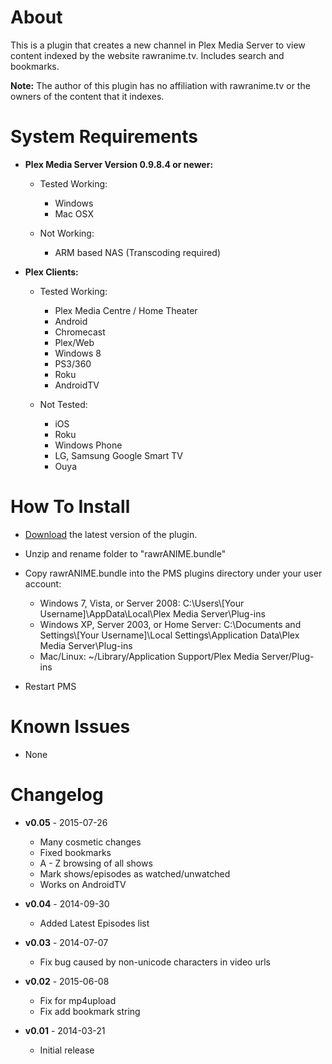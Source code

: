 About
=====

This is a plugin that creates a new channel in Plex Media Server to view content indexed by the website rawranime.tv.  Includes search and bookmarks.

**Note:** The author of this plugin has no affiliation with rawranime.tv or the owners of the content that it indexes.

System Requirements
===================

- **Plex Media Server Version 0.9.8.4 or newer:**
	
	- Tested Working:
		- Windows
		- Mac OSX
		
	- Not Working:
		- ARM based NAS (Transcoding required)

- **Plex Clients:**

	- Tested Working:
		- Plex Media Centre / Home Theater
		- Android
		- Chromecast
		- Plex/Web
		- Windows 8
		- PS3/360
		- Roku
		- AndroidTV
		
	- Not Tested:
		- iOS
		- Roku
		- Windows Phone
		- LG, Samsung Google Smart TV
		- Ouya

How To Install
==============

- [Download](https://github.com/JonnyWong16/rawrANIME.bundle/archive/master.zip) the latest version of the plugin.

- Unzip and rename folder to "rawrANIME.bundle"

- Copy rawrANIME.bundle into the PMS plugins directory under your user account:
	- Windows 7, Vista, or Server 2008: C:\Users\\[Your Username]\AppData\Local\Plex Media Server\Plug-ins
	- Windows XP, Server 2003, or Home Server: C:\Documents and Settings\\[Your Username]\Local Settings\Application Data\Plex Media Server\Plug-ins
	- Mac/Linux: ~/Library/Application Support/Plex Media Server/Plug-ins

- Restart PMS

Known Issues
============

- None


Changelog
=========

- **v0.05** - 2015-07-26
	- Many cosmetic changes
	- Fixed bookmarks
	- A - Z browsing of all shows
	- Mark shows/episodes as watched/unwatched
	- Works on AndroidTV

- **v0.04** - 2014-09-30

	- Added Latest Episodes list

- **v0.03** - 2014-07-07

	- Fix bug caused by non-unicode characters in video urls

- **v0.02** - 2015-06-08

	- Fix for mp4upload
	- Fix add bookmark string

- **v0.01** - 2014-03-21

	- Initial release
